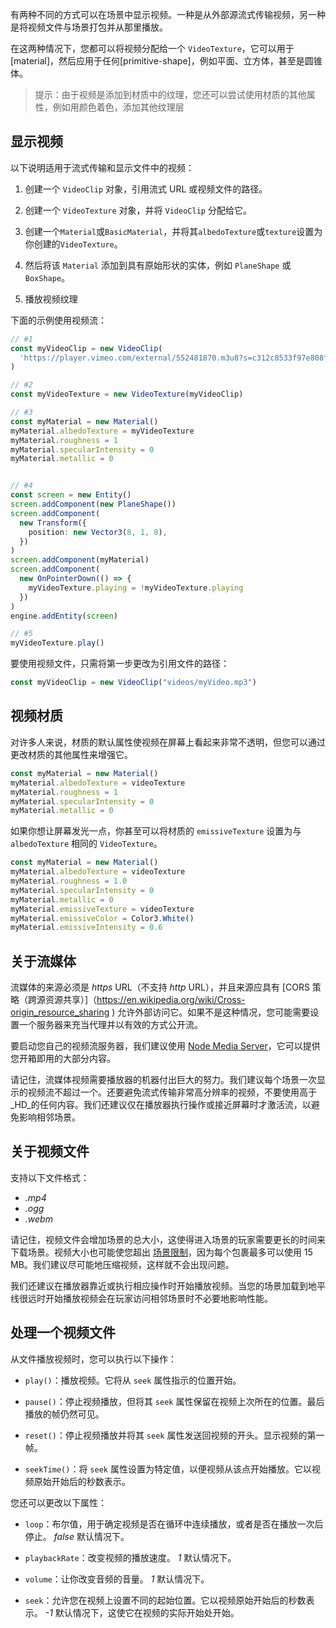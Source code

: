 
有两种不同的方式可以在场景中显示视频。一种是从外部源流式传输视频，另一种是将视频文件与场景打包并从那里播放。

在这两种情况下，您都可以将视频分配给一个 `VideoTexture`，它可以用于 [material]，然后应用于任何[primitive-shape]，例如平面、立方体，甚至是圆锥体。

> 提示：由于视频是添加到材质中的纹理，您还可以尝试使用材质的其他属性，例如用颜色着色，添加其他纹理层

## 显示视频

以下说明适用于流式传输和显示文件中的视频：

1. 创建一个 `VideoClip` 对象，引用流式 URL 或视频文件的路径。

2. 创建一个 `VideoTexture` 对象，并将 `VideoClip` 分配给它。

3. 创建一个`Material`或`BasicMaterial`，并将其`albedoTexture`或`texture`设置为你创建的`VideoTexture`。

4. 然后将该 `Material` 添加到具有原始形状的实体，例如 `PlaneShape` 或 `BoxShape`。

5. 播放视频纹理

下面的示例使用视频流：

```ts
// #1
const myVideoClip = new VideoClip(
  'https://player.vimeo.com/external/552481870.m3u8?s=c312c8533f97e808fccc92b0510b085c8122a875'
)

// #2
const myVideoTexture = new VideoTexture(myVideoClip)

// #3
const myMaterial = new Material()
myMaterial.albedoTexture = myVideoTexture
myMaterial.roughness = 1
myMaterial.specularIntensity = 0
myMaterial.metallic = 0


// #4
const screen = new Entity()
screen.addComponent(new PlaneShape())
screen.addComponent(
  new Transform({
    position: new Vector3(8, 1, 8),
  })
)
screen.addComponent(myMaterial)
screen.addComponent(
  new OnPointerDown(() => {
    myVideoTexture.playing = !myVideoTexture.playing
  })
)
engine.addEntity(screen)

// #5
myVideoTexture.play()
```

要使用视频文件，只需将第一步更改为引用文件的路径：
```ts
const myVideoClip = new VideoClip("videos/myVideo.mp3")
```


## 视频材质

对许多人来说，材质的默认属性使视频在屏幕上看起来非常不透明，但您可以通过更改材质的其他属性来增强它。

```ts
const myMaterial = new Material()
myMaterial.albedoTexture = videoTexture
myMaterial.roughness = 1
myMaterial.specularIntensity = 0
myMaterial.metallic = 0
```

如果你想让屏幕发光一点，你甚至可以将材质的 `emissiveTexture` 设置为与 `albedoTexture` 相同的 `VideoTexture`。

```ts
const myMaterial = new Material()
myMaterial.albedoTexture = videoTexture
myMaterial.roughness = 1.0
myMaterial.specularIntensity = 0
myMaterial.metallic = 0
myMaterial.emissiveTexture = videoTexture
myMaterial.emissiveColor = Color3.White()
myMaterial.emissiveIntensity = 0.6
```

## 关于流媒体

流媒体的来源必须是 _https_ URL（不支持 _http_ URL），并且来源应具有 [CORS 策略（跨源资源共享）]（https://en.wikipedia.org/wiki/Cross-origin_resource_sharing ) 允许外部访问它。如果不是这种情况，您可能需要设置一个服务器来充当代理并以有效的方式公开流。

要启动您自己的视频流服务器，我们建议使用 [Node Media Server](https://github.com/illuspas/Node-Media-Server)，它可以提供您开箱即用的大部分内容。

请记住，流媒体视频需要播放器的机器付出巨大的努力。我们建议每个场景一次显示的视频流不超过一个。还要避免流式传输非常高分辨率的视频，不要使用高于_HD_的任何内容。我们还建议仅在播放器执行操作或接近屏幕时才激活流，以避免影响相邻场景。

## 关于视频文件

支持以下文件格式：

- _.mp4_
- _.ogg_
- _.webm_

请记住，视频文件会增加场景的总大小，这使得进入场景的玩家需要更长的时间来下载场景。视频大小也可能使您超出 [场景限制](/docs/technology/sdk/scene-limitation.md)，因为每个包裹最多可以使用 15 MB。我们建议尽可能地压缩视频，这样就不会出现问题。

我们还建议在播放器靠近或执行相应操作时开始播放视频。当您的场景加载到地平线很远时开始播放视频会在玩家访问相邻场景时不必要地影响性能。


## 处理一个视频文件

从文件播放视频时，您可以执行以下操作：

- `play()`：播放视频。它将从 `seek` 属性指示的位置开始。

- `pause()`：停止视频播放，但将其 `seek` 属性保留在视频上次所在的位置。最后播放的帧仍然可见。

- `reset()`：停止视频播放并将其 `seek` 属性发送回视频的开头。显示视频的第一帧。

- `seekTime()`：将 `seek` 属性设置为特定值，以便视频从该点开始播放。它以视频原始开始后的秒数表示。

您还可以更改以下属性：

- `loop`：布尔值，用于确定视频是否在循环中连续播放，或者是否在播放一次后停止。 _false_ 默认情况下。

- `playbackRate`：改变视频的播放速度。 _1_ 默认情况下。

- `volume`：让你改变音频的音量。 _1_ 默认情况下。

- `seek`：允许您在视频上设置不同的起始位置。它以视频原始开始后的秒数表示。 _-1_ 默认情况下，这使它在视频的实际开始处开始。